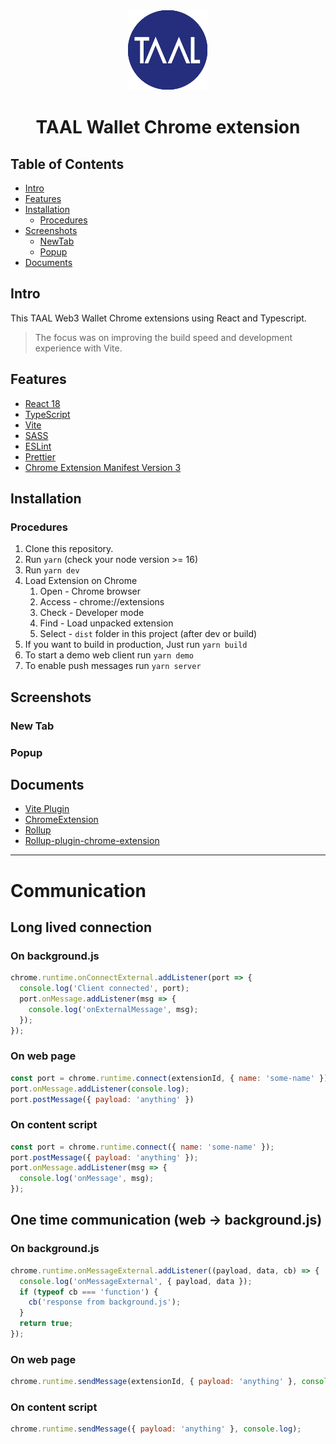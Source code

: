 <div align="center">
<img src="public/taal-round-128x128.png" alt="logo"/>
<h1>TAAL Wallet Chrome extension</h1>
</div>

## Table of Contents

- [Intro](#intro)
- [Features](#features)
- [Installation](#installation)
  - [Procedures](#procedures)
- [Screenshots](#screenshots)
  - [NewTab](#newtab)
  - [Popup](#popup)  
- [Documents](#documents)


## Intro <a name="intro"></a>
This TAAL Web3 Wallet Chrome extensions using React and Typescript.
> The focus was on improving the build speed and development experience with Vite.

## Features <a name="features"></a>
- [React 18](https://reactjs.org/)
- [TypeScript](https://www.typescriptlang.org/)
- [Vite](https://vitejs.dev/)
- [SASS](https://sass-lang.com/)
- [ESLint](https://eslint.org/)
- [Prettier](https://prettier.io/)
- [Chrome Extension Manifest Version 3](https://developer.chrome.com/docs/extensions/mv3/intro/)

## Installation <a name="installation"></a>

### Procedures <a name="procedures"></a>
1. Clone this repository.
2. Run `yarn` (check your node version >= 16)
3. Run `yarn dev`
4. Load Extension on Chrome
   1. Open - Chrome browser
   2. Access - chrome://extensions
   3. Check - Developer mode
   4. Find - Load unpacked extension
   5. Select - `dist` folder in this project (after dev or build)
5. If you want to build in production, Just run `yarn build`
6. To start a demo web client run `yarn demo`
7. To enable push messages run `yarn server`

## Screenshots <a name="screenshots"></a>

### New Tab <a name="newtab"></a>
<!-- TODO: add New Tab screenshot -->

### Popup <a name="popup"></a>

<!-- TODO: add Popup screenshot here -->


## Documents <a name="documents"></a>
- [Vite Plugin](https://vitejs.dev/guide/api-plugin.html)
- [ChromeExtension](https://developer.chrome.com/docs/extensions/mv3/)
- [Rollup](https://rollupjs.org/guide/en/)
- [Rollup-plugin-chrome-extension](https://www.extend-chrome.dev/rollup-plugin)

---


# Communication

## Long lived connection

### On background.js
```js
chrome.runtime.onConnectExternal.addListener(port => {
  console.log('Client connected', port);
  port.onMessage.addListener(msg => {
    console.log('onExternalMessage', msg);
  });
});
```

### On web page
```js
const port = chrome.runtime.connect(extensionId, { name: 'some-name' });
port.onMessage.addListener(console.log);
port.postMessage({ payload: 'anything' })
```

### On content script
```js
const port = chrome.runtime.connect({ name: 'some-name' });
port.postMessage({ payload: 'anything' });
port.onMessage.addListener(msg => {
  console.log('onMessage', msg);
});
```

## One time communication (web -> background.js)
### On background.js
```js
chrome.runtime.onMessageExternal.addListener((payload, data, cb) => {
  console.log('onMessageExternal', { payload, data });
  if (typeof cb === 'function') {
    cb('response from background.js');
  }
  return true;
});
```

### On web page
```js
chrome.runtime.sendMessage(extensionId, { payload: 'anything' }, console.log)
```


### On content script
```js
chrome.runtime.sendMessage({ payload: 'anything' }, console.log);
```
